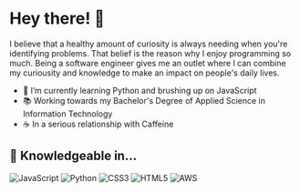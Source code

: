 <h1>Hey there! 👋</h1>

I believe that a healthy amount of curiosity is always needing when you're identifying problems. That belief is the reason why I enjoy programming so much. Being a software engineer gives me an outlet where I can combine my curiousity and knowledge to make an impact on people's daily lives.

- 🌱 I’m currently learning Python and brushing up on JavaScript <br />
- 📚 Working towards my Bachelor's Degree of Applied Science in Information Technology <br />
- ☕ In a serious relationship with Caffeine <br />

## 🧠 Knowledgeable in...
![JavaScript](https://img.shields.io/badge/JavaScript-F7DF1E?style=flat&logo=javascript&logoColor=black)
![Python](https://img.shields.io/badge/Python-3776AB?style=flat&logo=python&logoColor=white)
![CSS3](https://img.shields.io/badge/CSS3-264DE4?style=flat&logo=css3&logoColor=white)
![HTML5](https://img.shields.io/badge/HTML5-E34F26?style=flat&logo=html5&logoColor=white)
![AWS](https://img.shields.io/badge/Amazon%20AWS-FF9900?style=flat&logo=amazonaws&logoColor=black)
<!---
BeaverDono/BeaverDono is a ✨ special ✨ repository because its `README.md` (this file) appears on your GitHub profile.
You can click the Preview link to take a look at your changes.
--->
